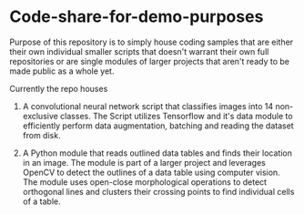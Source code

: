 # Code-share-for-demo-purposes

Purpose of this repository is to simply house coding samples that are either their own individual smaller scripts that doesn't warrant their own full repositories 
or are single modules of larger projects that aren't ready to be made public as a whole yet.

Currently the repo houses

1. A convolutional neural network script that classifies images into 14 non-exclusive classes. 
The Script utilizes Tensorflow and it's data module to efficiently perform data augmentation, batching and reading the dataset from disk.

2. A Python module that reads outlined data tables and finds their location in an image.
The module is part of a larger project and leverages OpenCV to detect the outlines of a data table using computer vision. 
The module uses open-close morphological operations to detect orthogonal lines and clusters their crossing points to find individual cells of a table.
